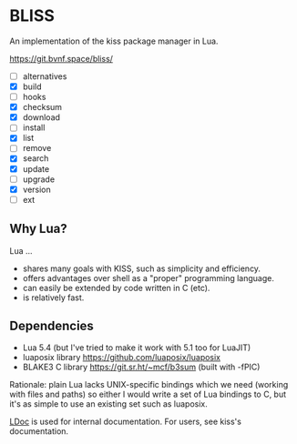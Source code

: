 BLISS
=====

An implementation of the kiss package manager in Lua.

<https://git.bvnf.space/bliss/>

 * [ ] alternatives
 * [x] build
 * [ ] hooks
 * [x] checksum
 * [x] download
 * [ ] install
 * [x] list
 * [ ] remove
 * [x] search
 * [x] update
 * [ ] upgrade
 * [x] version
 * [ ] ext

Why Lua?
--------

Lua ...

 * shares many goals with KISS, such as simplicity and efficiency.
 * offers advantages over shell as a "proper" programming language.
 * can easily be extended by code written in C (etc).
 * is relatively fast.

Dependencies
------------

 * Lua 5.4 (but I've tried to make it work with 5.1 too for LuaJIT)
 * luaposix library <https://github.com/luaposix/luaposix>
 * BLAKE3 C library <https://git.sr.ht/~mcf/b3sum> (built with -fPIC)

Rationale: plain Lua lacks UNIX-specific bindings which we need (working with
files and paths) so either I would write a set of Lua bindings to C, but it's as
simple to use an existing set such as luaposix.

[LDoc](https://github.com/lunarmodules/LDoc/) is used for internal documentation.
For users, see kiss's documentation.
